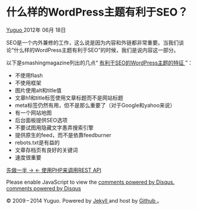 #  什么样的WordPress主题有利于SEO？

[ Yuguo ](http://yuguo.us) 2012年 06月 18日

SEO是一个内外兼修的工作，这么说是因为内容和外链都非常重要。当我们谈论“什么样的WordPress主题有利于SEO”的时候，我们是说内容这一部分。

以下是smashingmagazine列出的几点“ [ 有利于SEO的WordPress主题的特征
](http://wp.smashingmagazine.com/2012/06/14/wordpress-theme-seo/) ”：

  * 不使用flash 
  * 不使用框架 
  * 图片使用alt和title值 
  * 文章h1和title标签使用文章标题而不是网站标题 
  * meta标签仍然有用，但不是那么重要了（对于Google和yahoo来说） 
  * 有一个网站地图 
  * 后台面板提供SEO选项 
  * 不要试图用隐藏文字愚弄搜索引擎 
  * 提供原生的feed，而不是依靠feedburner 
  * rebots.txt是有益的 
  * 文章存档页有良好的关键词 
  * 速度很重要 

[ 先做一半 → ](/weblog/half-first/) [ ← 使用PHP来调用REST API ](/weblog/php-rest-api/)

Please enable JavaScript to view the [ comments powered by Disqus.
](http://disqus.com/?ref_noscript) [ comments powered by  Disqus
](http://disqus.com)

© 2009 – 2014 Yuguo. Powered by [ Jekyll ](https://github.com/mojombo/jekyll)
and host by [ Github ](https://github.com/yuguo) 。

